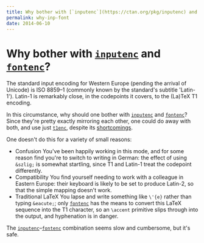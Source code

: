 ```yaml
---
title: Why bother with [`inputenc`](https://ctan.org/pkg/inputenc) and [`fontenc`](https://ctan.org/pkg/fontenc)?
permalink: why-inp-font
date: 2014-06-10
---
```

# Why bother with [`inputenc`](https://ctan.org/pkg/inputenc) and [`fontenc`](https://ctan.org/pkg/fontenc)?




The standard input encoding for Western Europe (pending the arrival of
Unicode) is ISO&nbsp;8859&ndash;1 (commonly known by the standard's
subtitle 'Latin-1').  Latin-1 is remarkably close, in the codepoints
it covers, to the (La)TeX T1 encoding.


In this circumstance, why should one bother with [`inputenc`](https://ctan.org/pkg/inputenc)
and [`fontenc`](https://ctan.org/pkg/fontenc)?  Since they're pretty exactly mirroring each
other, one could do away with both, and use just [`t1enc`](https://ctan.org/pkg/t1enc),
despite its [shortcomings](FAQ-t1enc.md).


One doesn't do this for a variety of small reasons:


- Confusion You've been happily working in this mode, and for
  some reason find you're to switch to writing in German: the effect
  of using `&szlig;` is somewhat startling, since T1
  and Latin-1 treat the codepoint differently.
- Compatibility You find yourself needing to work with a
  colleague in Eastern Europe: their keyboard is likely to be set to
  produce Latin-2, so that the simple mapping doesn't work.
- Traditional LaTeX You lapse and write something like
  `\'{e}` rather than typing `&eacute;`; only [`fontenc`](https://ctan.org/pkg/fontenc)
  has the means to convert this LaTeX sequence into the T1
  character, so an `\accent` primitive slips through into the
  output, and hyphenation is in danger.


The [`inputenc`](https://ctan.org/pkg/inputenc)&ndash;[`fontenc`](https://ctan.org/pkg/fontenc) combination seems slow and
cumbersome, but it's safe.





